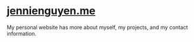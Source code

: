 # [jennienguyen.me](https://jennie-n.github.io/)
My personal website has more about myself, my projects, and my contact information.